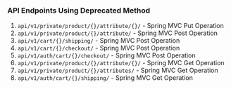 
### API Endpoints Using Deprecated Method

1. `api/v1/private/product/{}/attribute/{}/` - Spring MVC Put Operation
2. `api/v1/private/product/{}/attribute/` - Spring MVC Post Operation
3. `api/v1/cart/{}/shipping/` - Spring MVC Post Operation
4. `api/v1/cart/{}/checkout/` - Spring MVC Post Operation
5. `api/v1/auth/cart/{}/checkout/` - Spring MVC Post Operation
6. `api/v1/private/product/{}/attribute/{}/` - Spring MVC Get Operation
7. `api/v1/private/product/{}/attributes/` - Spring MVC Get Operation
8. `api/v1/auth/cart/{}/shipping/` - Spring MVC Get Operation